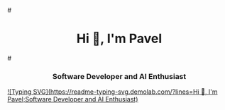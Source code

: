 #<h1 align="center">Hi 👋, I'm Pavel</h1>
#<h3 align="center">Software Developer and AI Enthusiast</h3>
[![Typing SVG](https://readme-typing-svg.demolab.com/?lines=Hi 👋, I'm Pavel;Software Developer and AI Enthusiast)](https://git.io/typing-svg)

